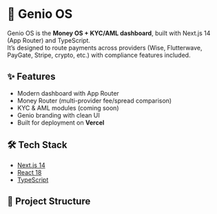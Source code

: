 # 🚀 Genio OS

Genio OS is the **Money OS + KYC/AML dashboard**, built with Next.js 14 (App Router) and TypeScript.  
It’s designed to route payments across providers (Wise, Flutterwave, PayGate, Stripe, crypto, etc.) with compliance features included.

## ✨ Features
- Modern dashboard with App Router
- Money Router (multi-provider fee/spread comparison)
- KYC & AML modules (coming soon)
- Genio branding with clean UI
- Built for deployment on **Vercel**

## 🛠 Tech Stack
- [Next.js 14](https://nextjs.org/)
- [React 18](https://react.dev/)
- [TypeScript](https://www.typescriptlang.org/)

## 📂 Project Structure
